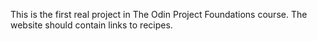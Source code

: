 This is the first real project in The Odin Project Foundations course.
The website should contain links to recipes.